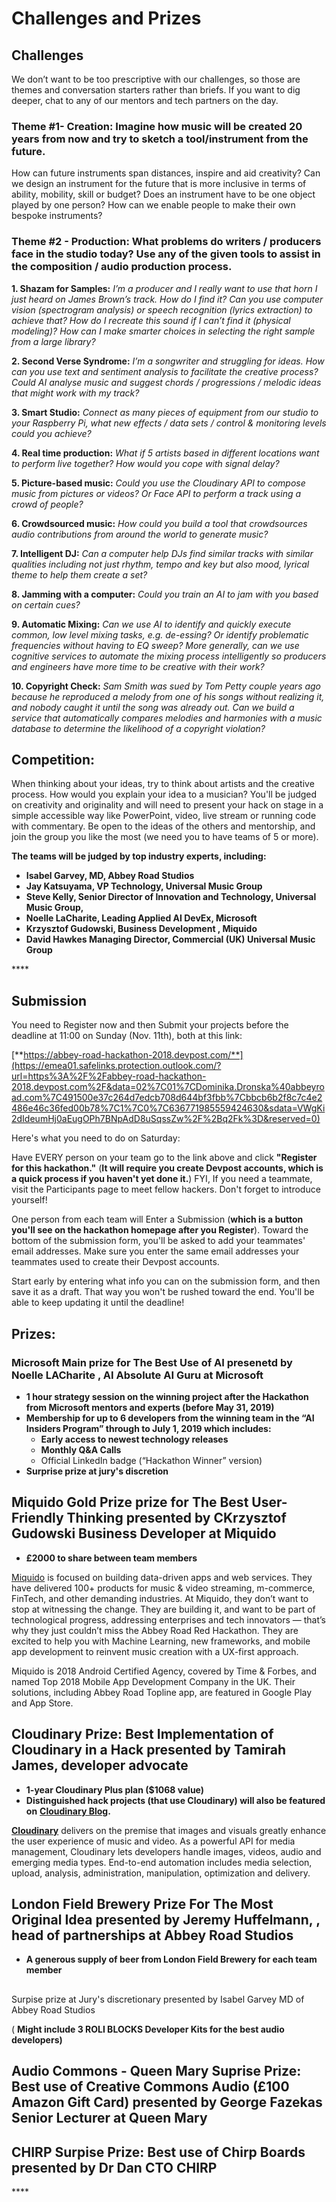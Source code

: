 # Challenges and Prizes

## Challenges

We don’t want to be too prescriptive with our challenges, so those are themes and conversation starters rather than briefs. If you want to dig deeper, chat to any of our mentors and tech partners on the day.

### **Theme \#1- Creation: Imagine how music will be created 20 years from now and try to sketch a tool/instrument from the future.**

How can future instruments span distances, inspire and aid creativity? Can we design an instrument for the future that is more inclusive in terms of ability, mobility, skill or budget? Does an instrument have to be one object played by one person? How can we enable people to make their own bespoke instruments? 

### Theme \#2 - Production: What problems do writers / producers face in the studio today? Use any of the given tools to assist in the composition / audio production process.

**1. Shazam for Samples:** _I’m a producer and I really want to use that horn I just heard on James Brown’s track. How do I find it? Can you use computer vision \(spectrogram analysis\) or speech recognition \(lyrics extraction\) to achieve that? How do I recreate this sound if I can’t find it \(physical modeling\)? How can I make smarter choices in selecting the right sample from a large library?_

**2. Second Verse Syndrome:** _I’m a songwriter and struggling for ideas. How can you use text and sentiment analysis to facilitate the creative process? Could AI analyse music and suggest chords / progressions / melodic ideas that might work with my track?_ 

**3. Smart Studio:** _Connect as many pieces of equipment from our studio to your Raspberry Pi, what new effects / data sets / control & monitoring levels could you achieve?_ 

**4. Real time production:** _What if 5 artists based in different locations want to perform live together? How would you cope with signal delay?_ 

**5. Picture-based music:** _Could you use the Cloudinary API to compose music from pictures or videos? Or Face API to perform a track using a crowd of people?_

**6. Crowdsourced music:** _How could you build a tool that crowdsources audio contributions from around the world to generate music?_

**7. Intelligent DJ:** _Can a computer help DJs find similar tracks with similar qualities including not just rhythm, tempo and key but also mood, lyrical theme to help them create a set?_

**8. Jamming with a computer:** _Could you train an AI to jam with you based on certain cues?_ 

**9. Automatic Mixing:** _Can we use AI to identify and quickly execute common, low level mixing tasks, e.g. de-essing? Or identify problematic frequencies without having to EQ sweep? More generally, can we use cognitive services to automate the mixing process intelligently so producers and engineers have more time to be creative with their work?_ 

**10. Copyright Check:** _Sam Smith was sued by Tom Petty couple years ago because he reproduced a melody from one of his songs without realizing it, and nobody caught it until the song was already out. Can we build a service that automatically compares melodies and harmonies with a music database to determine the likelihood of a copyright violation?_ 

## Competition:

When thinking about your ideas, try to think about artists and the creative process. How would you explain your idea to a musician? You'll be judged on creativity and originality and will need to present your hack on stage in a simple accessible way  like PowerPoint, video, live stream or running code with commentary. Be open to the ideas of the others and mentorship, and join the group you like the most \(we need you to have teams of 5 or more\). 

**The teams will be judged by top industry experts, including:**

* **Isabel Garvey, MD, Abbey Road Studios**
* **Jay Katsuyama, VP Technology, Universal Music Group**
* **Steve Kelly, Senior Director of Innovation and Technology, Universal Music Group,** 
* **Noelle LaCharite, Leading Applied AI DevEx, Microsoft** 
* **Krzysztof Gudowski, Business Development , Miquido** 
* **David Hawkes Managing Director, Commercial \(UK\) Universal Music Group**

\*\*\*\*

## Submission

You need to Register now and then Submit your projects before the deadline at 11:00 on Sunday \(Nov. 11th\), both at this link:

[**https://abbey-road-hackathon-2018.devpost.com/**](https://emea01.safelinks.protection.outlook.com/?url=https%3A%2F%2Fabbey-road-hackathon-2018.devpost.com%2F&data=02%7C01%7CDominika.Dronska%40abbeyroad.com%7C491500e37c264d7edcb708d644bf3fbb%7Cbbcb6b2f8c7c4e2486e46c36fed00b78%7C1%7C0%7C636771985559424630&sdata=VWgKi2dIdeumHj0aEugOPh7BNpAdD8uSqssZw%2F%2Bq2Fk%3D&reserved=0)

Here's what you need to do on Saturday:

Have EVERY person on your team go to the link above and click **"Register for this hackathon."** \(**It will require you create Devpost accounts, which is a quick process if you haven't yet done it.**\) FYI, If you need a teammate, visit the Participants page to meet fellow hackers. Don't forget to introduce yourself!

One person from each team will Enter a Submission \(**which is a button you'll see on the hackathon homepage after you Register**\). Toward the bottom of the submission form, you'll be asked to add your teammates' email addresses. Make sure you enter the same email addresses your teammates used to create their Devpost accounts.

Start early by entering what info you can on the submission form, and then save it as a draft. That way you won't be rushed toward the end. You'll be able to keep updating it until the deadline!

## Prizes:

### **Microsoft Main prize for The Best Use of AI presenetd by Noelle LACharite , AI Absolute AI Guru at Microsoft**

* **1 hour strategy session on the winning project after the Hackathon from Microsoft mentors and experts \(before May 31, 2019\)** 
* **Membership for up to 6 developers from the winning team in the “AI Insiders Program” through to July 1, 2019 which includes:**
  * **Early access to newest technology releases**
  * **Monthly Q&A Calls** 
  * Official LinkedIn badge \(“Hackathon Winner” version\)
* **Surprise prize at jury's discretion**

## Miquido Gold Prize prize for The Best User-Friendly Thinking presented by CKrzysztof Gudowski Business Developer at Miquido

* **£2000 to share between team members**

[Miquido](https://www.miquido.com) is focused on building data-driven apps and web services. They have delivered 100+ products for music & video streaming, m-commerce, FinTech, and other demanding industries. At Miquido, they don’t want to stop at witnessing the change. They are building it, and want to be part of technological progress, addressing enterprises and tech innovators — that’s why they just couldn’t miss the Abbey Road Red Hackathon. They are excited to help you with Machine Learning, new frameworks, and mobile app development to reinvent music creation with a UX-first approach.

  
Miquido is 2018 Android Certified Agency, covered by Time & Forbes, and named Top 2018 Mobile App Development Company in the UK. Their solutions, including Abbey Road Topline app, are featured in Google Play and App Store.

## Cloudinary **Prize: B**est Implementation of Cloudinary in a Hack presented by Tamirah James, developer advocate

* **1-year Cloudinary Plus plan \($1068 value\)** 
* **Distinguished hack projects \(that use Cloudinary\) will also be featured on** [**Cloudinary Blog**](https://cloudinary.com/blog)**.**

[**Cloudinary**](https://cloudinary.com/signup?utm_source=HMW&utm_medium=Gitbook&utm_campaign=Evangelism&utm_term=Hackathon-Guide&utm_content=Signup_HMW-2018) delivers on the premise that images and visuals greatly enhance the user experience of music and video. As a powerful API for media management, Cloudinary lets developers handle images, videos, audio and emerging media types. End-to-end automation includes media selection, upload, analysis, administration, manipulation, optimization and delivery.

## London Field Brewery Prize For The Most Original Idea presented by Jeremy Huffelmann, , head of partnerships at Abbey Road Studios

* **A generous supply of beer from London Field Brewery for each team member**

## 

Surpise prize at Jury's discretionary presented by Isabel Garvey MD of Abbey Road Studios

\( **Might include 3 ROLI BLOCKS Developer Kits for the best audio developers\)**

## **Audio Commons - Queen Mary Suprise Prize:** Best use of Creative Commons Audio **\(£100 Amazon Gift Card\) presented by George Fazekas Senior Lecturer at Queen Mary**

## CHIRP Surpise Prize: Best use of Chirp Boards presented by Dr Dan CTO CHIRP



\*\*\*\*




